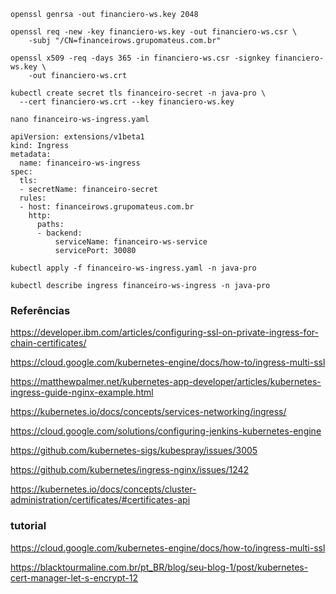 ```
openssl genrsa -out financiero-ws.key 2048

openssl req -new -key financiero-ws.key -out financiero-ws.csr \
    -subj "/CN=financeirows.grupomateus.com.br"

openssl x509 -req -days 365 -in financiero-ws.csr -signkey financiero-ws.key \
    -out financiero-ws.crt

kubectl create secret tls financeiro-secret -n java-pro \
  --cert financiero-ws.crt --key financiero-ws.key
```

`nano financeiro-ws-ingress.yaml`

```
apiVersion: extensions/v1beta1
kind: Ingress
metadata:
  name: financeiro-ws-ingress
spec:
  tls:
  - secretName: financeiro-secret
  rules:
  - host: financeirows.grupomateus.com.br
    http:
      paths:
      - backend:
          serviceName: financeiro-ws-service
          servicePort: 30080
```

```
kubectl apply -f financeiro-ws-ingress.yaml -n java-pro

kubectl describe ingress financeiro-ws-ingress -n java-pro

```

### Referências

https://developer.ibm.com/articles/configuring-ssl-on-private-ingress-for-chain-certificates/

https://cloud.google.com/kubernetes-engine/docs/how-to/ingress-multi-ssl

https://matthewpalmer.net/kubernetes-app-developer/articles/kubernetes-ingress-guide-nginx-example.html

https://kubernetes.io/docs/concepts/services-networking/ingress/

https://cloud.google.com/solutions/configuring-jenkins-kubernetes-engine

https://github.com/kubernetes-sigs/kubespray/issues/3005

https://github.com/kubernetes/ingress-nginx/issues/1242

https://kubernetes.io/docs/concepts/cluster-administration/certificates/#certificates-api

### tutorial 

https://cloud.google.com/kubernetes-engine/docs/how-to/ingress-multi-ssl

https://blacktourmaline.com.br/pt_BR/blog/seu-blog-1/post/kubernetes-cert-manager-let-s-encrypt-12